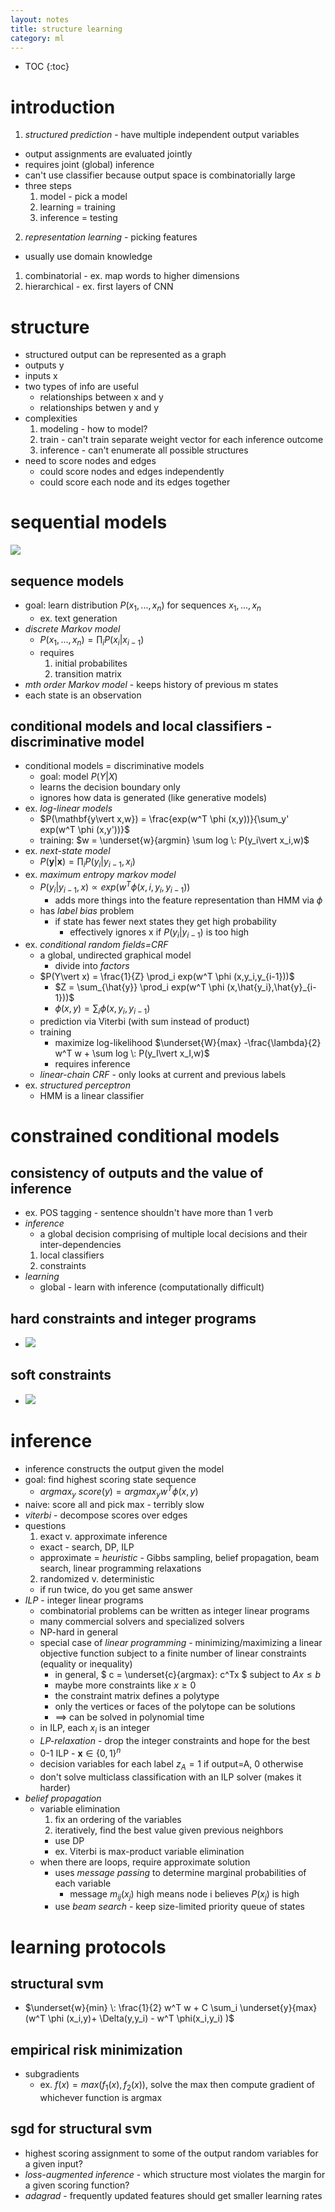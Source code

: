 ```yaml
---
layout: notes
title: structure learning
category: ml
---
```

* TOC
{:toc}

# introduction

1. *structured prediction* - have multiple independent output variables
  - output assignments are evaluated jointly
  - requires joint (global) inference
  - can't use classifier because output space is combinatorially large
  - three steps
    1. model - pick a model
    2. learning = training
    3. inference = testing
2. *representation learning* - picking features
  - usually use domain knowledge
  1. combinatorial - ex. map words to higher dimensions
  2. hierarchical - ex. first layers of CNN


# structure

- structured output can be represented as a graph
- outputs y
- inputs x
- two types of info are useful
  - relationships between x and y
  - relationships betwen y and y
- complexities
  1. modeling - how to model?
  2. train - can't train separate weight vector for each inference outcome
  3. inference - can't enumerate all possible structures
- need to score nodes and edges
  - could score nodes and edges independently
  - could score each node and its edges together

# sequential models

![](assets/structure/hmm_vs_condition.png) 

## sequence models
- goal: learn distribution $P(x_1,...,x_n)$ for sequences $x_1,...,x_n$
  - ex. text generation
- *discrete Markov model*
  - $P(x_1,...,x_n) = \prod_i P(x_i \vert  x_{i-1})$
  - requires 
    1. initial probabilites
    2. transition matrix
- *mth order Markov model* - keeps history of previous m states
- each state is an observation

## conditional models and local classifiers - discriminative model
- conditional models = discriminative models
  - goal: model $P(Y\vert X)$
  - learns the decision boundary only
  - ignores how data is generated (like generative models)
- ex. *log-linear models*
  - $P(\mathbf{y\vert x,w}) = \frac{exp(w^T \phi (x,y))}{\sum_y' exp(w^T \phi (x,y'))}$
  - training: $w = \underset{w}{argmin} \sum log \: P(y_i\vert x_i,w)$
- ex. *next-state model*
  - $P(\mathbf{y}\vert \mathbf{x})=\prod_i P(y_i\vert y_{i-1},x_i)$
- ex. *maximum entropy markov model*
  - $P(y_i\vert y_{i-1},x) \propto exp( w^T \phi(x,i,y_i,y_{i-1}))$
    - adds more things into the feature representation than HMM via $\phi$
  - has *label bias* problem
    - if state has fewer next states they get high probability
      - effectively ignores x if $P(y_i\vert y_{i-1})$ is too high
- ex. *conditional random fields=CRF* 
  - a global, undirected graphical model
    - divide into *factors*
  - $P(Y\vert x) = \frac{1}{Z} \prod_i exp(w^T \phi (x,y_i,y_{i-1}))$
    - $Z = \sum_{\hat{y}} \prod_i exp(w^T \phi (x,\hat{y_i},\hat{y}_{i-1}))$
    - $\phi (x,y) = \sum_i \phi (x,y_i,y_{i-1})$
  - prediction via Viterbi (with sum instead of product)
  - training
    - maximize log-likelihood $\underset{W}{max} -\frac{\lambda}{2} w^T w + \sum log \: P(y_I\vert x_I,w)$
    - requires inference
  - *linear-chain CRF* - only looks at current and previous labels
- ex. *structured perceptron*
  - HMM is a linear classifier

# constrained conditional models

## consistency of outputs and the value of inference
- ex. POS tagging - sentence shouldn't have more than 1 verb
- *inference*
  - a global decision comprising of multiple local decisions and their inter-dependencies
  1. local classifiers
  2. constraints
- *learning*
  - global - learn with inference (computationally difficult)

## hard constraints and integer programs

- ![](assets/structure/8_hard_constraints.png) 

## soft constraints
- ![](assets/structure/8_1.png) 

# inference

- inference constructs the output given the model
- goal: find highest scoring state sequence
  - $argmax_y \: score(y) = argmax_y w^T \phi(x,y)$
- naive: score all and pick max - terribly slow
- *viterbi* - decompose scores over edges
- questions
  1. exact v. approximate inference
    - exact - search, DP, ILP
    - approximate = *heuristic* - Gibbs sampling, belief propagation, beam search, linear programming relaxations
  2. randomized v. deterministic
    - if run twice, do you get same answer
- *ILP* - integer linear programs
  - combinatorial problems can be written as integer linear programs
  - many commercial solvers and specialized solvers
  - NP-hard in general
  - special case of *linear programming* - minimizing/maximizing a linear objective function subject to a finite number of linear constraints (equality or inequality)
    - in general, $ c = \underset{c}{argmax}\: c^Tx $ subject to $Ax \leq b$
    - maybe more constraints like $x \geq 0$
    - the constraint matrix defines a polytype
    - only the vertices or faces of the polytope can be solutions
    - $\implies$ can be solved in polynomial time
  - in ILP, each $x_i$ is an integer
  - *LP-relaxation* - drop the integer constraints and hope for the best
  - 0-1 ILP - $\mathbf{x} \in \{0,1\}^n$
  - decision variables for each label $z_A = 1$ if output=A, 0 otherwise
  - don't solve multiclass classification with an ILP solver (makes it harder)
- *belief propagation*
  - variable elimination
    1. fix an ordering of the variables
    2. iteratively, find the best value given previous neighbors
      - use DP
    - ex. Viterbi is max-product variable elimination
  - when there are loops, require approximate solution
    - uses *message passing* to determine marginal probabilities of each variable
      - message $m_{ij}(x_j)$ high means node i believes $P(x_j)$ is high
    - use *beam search* - keep size-limited priority queue of states

# learning protocols

## structural svm
- $\underset{w}{min} \: \frac{1}{2} w^T w + C \sum_i \underset{y}{max} (w^T \phi (x_i,y)+ \Delta(y,y_i) - w^T \phi(x_i,y_i) )$

## empirical risk minimization
- subgradients
  - ex. $f(x) = max ( f_1(x), f_2(x))$, solve the max then compute gradient of whichever function is argmax

## sgd for structural svm
- highest scoring assignment to some of the output random variables for a given input?
- *loss-augmented inference* - which structure most violates the margin for a given scoring function?
- *adagrad* - frequently updated features should get smaller learning rates
